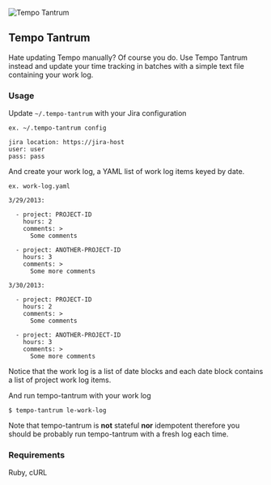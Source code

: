 ![Tempo Tantrum](http://sht.tl/cMa0 "Tempo Tantrum")

## Tempo Tantrum

Hate updating Tempo manually? Of course you do. Use Tempo Tantrum instead and
update your time tracking in batches with a simple text file containing your
work log.

### Usage

Update `~/.tempo-tantrum` with your Jira configuration

`ex. ~/.tempo-tantrum config`


    jira location: https://jira-host
    user: user
    pass: pass


And create your work log, a YAML list of work log items keyed by date.

`ex. work-log.yaml`

    3/29/2013:

      - project: PROJECT-ID
        hours: 2
        comments: >
          Some comments

      - project: ANOTHER-PROJECT-ID
        hours: 3
        comments: >
          Some more comments

    3/30/2013:

      - project: PROJECT-ID
        hours: 2
        comments: >
          Some comments

      - project: ANOTHER-PROJECT-ID
        hours: 3
        comments: >
          Some more comments


Notice that the work log is a list of date blocks and each date block contains
a list of project work log items.

And run tempo-tantrum with your work log

    $ tempo-tantrum le-work-log

Note that tempo-tantrum is **not** stateful **nor** idempotent therefore you should
be probably run tempo-tantrum with a fresh log each time.

### Requirements

Ruby, cURL
